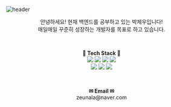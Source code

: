 ![header](https://capsule-render.vercel.app/api?type=waving&color=auto&height=300&section=header&text=Welcome!&fontSize=90&desc=JewooPark%27s+GitHub+Profile&descAlign=60&descAlignY=65)

<p align="center">
안녕하세요! 현재 백엔드를 공부하고 있는 박제우입니다! <br>
매일매일 꾸준히 성장하는 개발자를 목표로 하고 있습니다.
</p>

<br>

<p align="center">
	<strong>💎 Tech Stack 💎</strong> <br>
	<img  src="https://img.shields.io/badge/python-3776AB?style=for-the-badge&logo=python&logoColor=white">
	<img  src="https://img.shields.io/badge/java-007396?style=for-the-badge&logo=java&logoColor=white">
	<img  src="https://img.shields.io/badge/spring-6DB33F?style=for-the-badge&logo=spring&logoColor=white">
	<img  src="https://img.shields.io/badge/mysql-4479A1?style=for-the-badge&logo=mysql&logoColor=white"> <br>
	<img  src="https://img.shields.io/badge/html5-E34F26?style=for-the-badge&logo=html5&logoColor=white">
	<img  src="https://img.shields.io/badge/css-1572B6?style=for-the-badge&logo=css3&logoColor=white">
	<img  src="https://img.shields.io/badge/javascript-F7DF1E?style=for-the-badge&logo=javascript&logoColor=black">
	
</p>

<br>

<p align="center">
	<strong>✉ Email ✉</strong> <br>
	zeunala@naver.com
</p>
